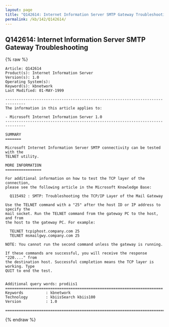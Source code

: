 ```yaml
---
layout: page
title: "Q142614: Internet Information Server SMTP Gateway Troubleshooting"
permalink: /kb/142/Q142614/
---
```


## Q142614: Internet Information Server SMTP Gateway Troubleshooting

{% raw %}

	Article: Q142614
	Product(s): Internet Information Server
	Version(s): 1.0
	Operating System(s): 
	Keyword(s): kbnetwork
	Last Modified: 01-MAY-1999
	
	-------------------------------------------------------------------------------
	The information in this article applies to:
	
	- Microsoft Internet Information Server 1.0 
	-------------------------------------------------------------------------------
	
	SUMMARY
	=======
	
	Microsoft Internet Information Server SMTP connectivity can be tested with the
	TELNET utility.
	
	MORE INFORMATION
	================
	
	For additional information on how to test the TCP layer of the connection,
	please see the following article in the Microsoft Knowledge Base:
	
	  Q115492 : SMTP: Troubleshooting the TCP/IP Layer of the Mail Gateway
	
	Use the TELNET command with a "25" after the host ID or IP address to specify the
	mail socket. Run the TELNET command from the gateway PC to the host, and from
	the host to the gateway PC. For example:
	
	  TELNET tcpiphost.company.com 25
	  TELNET msmailgwy.company.com 25
	
	NOTE: You cannot run the second command unless the gateway is running.
	
	If these commands are successful, you will receive the response "220...." from
	the destination host. Successful completion means the TCP layer is working. Type
	QUIT to end the test.
	
	
	Additional query words: prodiis1
	======================================================================
	Keywords          : kbnetwork 
	Technology        : kbiisSearch kbiis100
	Version           : 1.0
	
	=============================================================================
	

{% endraw %}
